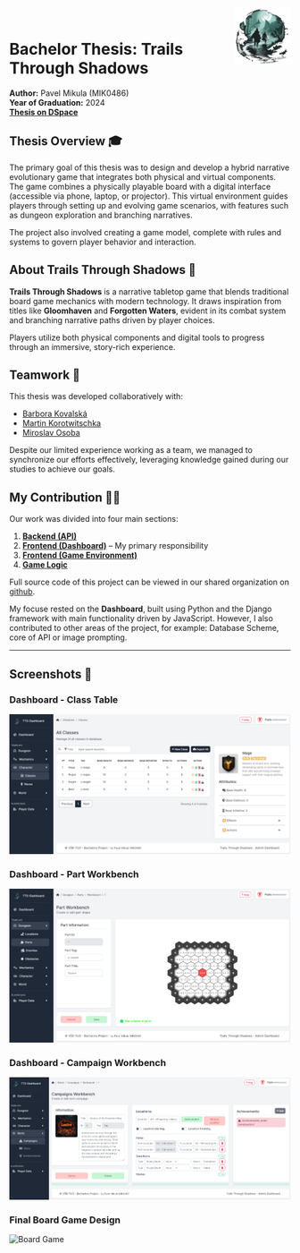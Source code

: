 <img width="20%" src="assets\icon.png" align="right" alt="Icon">
<br>

# Bachelor Thesis: **Trails Through Shadows**
**Author:** Pavel Mikula (MIK0486)  
**Year of Graduation:** 2024  
**[Thesis on DSpace](https://dspace.vsb.cz/handle/10084/153760)**  

## Thesis Overview 🎓
The primary goal of this thesis was to design and develop a hybrid narrative evolutionary game that integrates both physical and virtual components. 
The game combines a physically playable board with a digital interface (accessible via phone, laptop, or projector). This virtual environment guides 
players through setting up and evolving game scenarios, with features such as dungeon exploration and branching narratives.

The project also involved creating a game model, complete with rules and systems to govern player behavior and interaction.

## About **Trails Through Shadows** 🙌
**Trails Through Shadows** is a narrative tabletop game that blends traditional board game mechanics with modern technology. 
It draws inspiration from titles like **Gloomhaven** and **Forgotten Waters**, evident in its combat system and branching narrative paths driven by player choices.

Players utilize both physical components and digital tools to progress through an immersive, story-rich experience.

## Teamwork 💪
This thesis was developed collaboratively with:
- [Barbora Kovalská](https://github.com/Kkobarii)
- [Martin Korotwitschka](https://github.com/rcMarty)
- [Miroslav Osoba](https://github.com/Orfian)

Despite our limited experience working as a team, we managed to synchronize our efforts effectively, leveraging knowledge gained during our studies to achieve our goals.

## My Contribution 🧑‍💻
Our work was divided into four main sections:
1. **[Backend (API)](https://github.com/Trails-Through-Shadows/TTS-API)**
2. **[Frontend (Dashboard)](https://github.com/Trails-Through-Shadows/TTS-Dashboard)** – My primary responsibility
3. **[Frontend (Game Environment)](https://github.com/Trails-Through-Shadows/TTS-Frontend)**
4. **[Game Logic](https://github.com/Trails-Through-Shadows/TTS-API)**

Full source code of this project can be viewed in our shared organization on [github](https://github.com/Trails-Through-Shadows).

My focuse rested on the **Dashboard**, built using Python and the Django framework with main functionality driven by JavaScript.
However, I also contributed to other areas of the project, for example: Database Scheme, core of API or image prompting.

---
## Screenshots 📸
### Dashboard - Class Table  
![Class Table](https://github.com/Trails-Through-Shadows/TTS-Dashboard/blob/master/static/img/assets/dashboardTable.png)

### Dashboard - Part Workbench  
![Part Workbench](https://github.com/Trails-Through-Shadows/TTS-Dashboard/blob/master/static/img/assets/dashboardWorkbenchPart.png)

### Dashboard - Campaign Workbench  
![Campaign Workbench](https://github.com/Trails-Through-Shadows/TTS-Dashboard/blob/master/static/img/assets/dashboardWorkbenchCampaign.png)

### Final Board Game Design 
![Board Game](assets/board-view.png)

